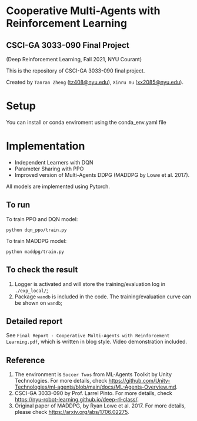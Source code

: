 # Cooperative Multi-Agents with Reinforcement Learning 
## CSCI-GA 3033-090 Final Project 
(Deep Reinforcement Learning, Fall 2021, NYU Courant)

This is the repository of CSCI-GA 3033-090 final project. 

Created by `Tanran Zheng` (tz408@nyu.edu), `Xinru Xu` (xx2085@nyu.edu).

# Setup
You can install or conda enviroment using the conda_env.yaml file

# Implementation
- Independent Learners with DQN 
- Parameter Sharing with PPO 
- Improved version of Multi-Agents DDPG (MADDPG by Lowe et al. 2017).

All models are implemented using Pytorch.

## To run
To train PPO and DQN model:
```
python dqn_ppo/train.py
```
To train MADDPG model:
```
python maddpg/train.py
```

## To check the result
1. Logger is activated and will store the training/evaluation log in `./exp_local/`;
2. Package `wandb` is included in the code. The training/evaluation curve can be shown on `wandb`;


## Detailed report
See `Final Report - Cooperative Multi-Agents with Reinforcement Learning.pdf`, which is written in blog style.
Video demonstration included.


## Reference
1. The environment is `Soccer Twos` from ML-Agents Toolkit by Unity Technologies. For more details, check https://github.com/Unity-Technologies/ml-agents/blob/main/docs/ML-Agents-Overview.md.
2. CSCI-GA 3033-090 by Prof. Larrel Pinto. For more details, check https://nyu-robot-learning.github.io/deep-rl-class/.
3. Original paper of MADDPG, by Ryan Lowe et al. 2017. For more details, please check https://arxiv.org/abs/1706.02275.
